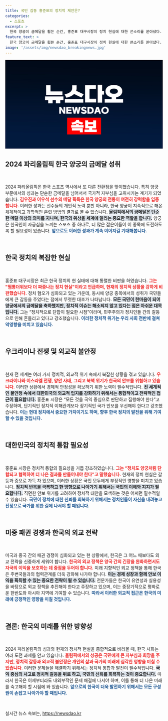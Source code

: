 ```yaml
---
title: 국민 감동 홍준표의 정치적 제안은?
categories:
  - 스포츠
excerpt: >
  한국 양궁이 금메달을 휩쓴 순간, 홍준표 대구시장이 정치 현실에 대한 쓴소리를 쏟아냈다. 그는 “증오 증명서”로 얼룩진 한국 정치에 변화를 촉구하며, 국익을 우선하는 정치가 필요하다고 강조했다. 클릭해서 그의 발언을 확인해보자!
feature_text: >
  한국 양궁이 금메달을 휩쓴 순간, 홍준표 대구시장이 정치 현실에 대한 쓴소리를 쏟아냈다. 그는 “증오 증명서”로 얼룩진 한국 정치에 변화를 촉구하며, 국익을 우선하는 정치가 필요하다고 강조했다. 클릭해서 그의 발언을 확인해보자!
image: '/assets/img/newsdao_breakingnews.jpg'
---
```


<p><img src="/assets/img/newsdao_breakingnews.jpg" alt="flaretime 속보" /></p>

<h2 data-ke-size="size26">2024 파리올림픽 한국 양궁의 금메달 성취</h2>

<p data-ke-size="size16">&nbsp;</p>

<p data-ke-size="size16">2024 파리올림픽은 한국 스포츠 역사에서 또 다른 전환점을 맞이했습니다. 특히 양궁 부문에서의 성과는 단순한 금메달을 넘어서서 국가적 자부심을 고취시키는 계기가 되었습니다. <b><span style="color: #ee2323;">김우진과 이우석 선수의 메달 획득은 한국 양궁의 전통이 여전히 강력함을 입증합니다.</span></b> 이러한 성과는 선수들의 개인적 노력 뿐만 아니라, 한국 양궁이 지속적으로 해온 체계적이고 과학적인 훈련 방법의 결과로 볼 수 있습니다. <b><span style="background-color: #21538527;">올림픽에서의 금메달은 단순한 메달 이상의 의미를 지니며, 한국의 위상을 세계에 알리는 중요한 역할을 합니다.</span></b> 양궁은 한국인이 자긍심을 느끼는 스포츠 중 하나로, 더 많은 젊은이들이 이 종목에 도전하도록 할 필요성이 있습니다. <b><span style="color: #1a5490;">앞으로도 이러한 성과가 계속 이어지길 기대해봅니다.</span></b></p>

<p data-ke-size="size16">&nbsp;</p>

<h2 data-ke-size="size26">한국 정치의 복잡한 현실</h2>

<p data-ke-size="size16">&nbsp;</p>

<p data-ke-size="size16">홍준표 대구시장은 최근 한국 정치의 현 실태에 대해 통렬한 비판을 하였습니다. <b><span style="color: #ee2323;">그는 "찜통더위보다 더 짜증나는 정치 현실"이라고 언급하며, 현재의 정치적 상황을 강하게 비판했습니다.</span></b> 정치 혐오가 심화되고 있는 가운데, 동시에 양궁 종목에서의 성취가 국민들에게 큰 감동을 주었다는 점에서 뚜렷한 대조가 나타납니다. <b><span style="background-color: #21538527;">모든 국민이 한마음이 되어 양궁에서의 금메달을 축하했지만, 정치적 이슈는 해소되지 않고 있다는 점은 아쉬운 대목입니다.</span></b> 그는 “정치적으로 단합이 필요한 시점”이라며, 민주주의가 정치인들 간의 갈등으로 인해 흔들리고 있다고 강조했습니다. <b><span style="color: #1a5490;">이러한 정치적 위기는 우리 사회 전반에 걸쳐 악영향을 미치고 있습니다.</span></b></p>

<p data-ke-size="size16">&nbsp;</p>

<h2 data-ke-size="size26">우크라이나 전쟁 및 외교적 불안정</h2>

<p data-ke-size="size16">&nbsp;</p>

<p data-ke-size="size16">현재 전 세계는 여러 가지 정치적, 외교적 위기 속에서 복잡한 상황을 겪고 있습니다. <b><span style="color: #ee2323;">우크라이나와 이스라엘 전쟁, 양안 사태, 그리고 북핵 위기가 한국의 안보를 위협하고 있습니다.</span></b> 이러한 상황에서 경제적 안정성을 확보하기 위한 노력이 필수적입니다. <b><span style="background-color: #21538527;">전 세계적인 불안정 속에서 대한민국의 외교적 입지를 강화하기 위해서는 통합적이고 전략적인 접근이 필요합니다.</span></b> 홍준표 시장은 “모든 것을 국익 중심으로 판단하고 집행해야 한다”고 주장하며, 단기적인 정치적 이해관계보다 장기적인 국가 안보를 우선해야 한다고 강조했습니다. <b><span style="color: #1a5490;">이는 현대 정치에서 중요한 가치이기도 하며, 향후 한국 정치의 발전을 위해 기여할 수 있을 것입니다.</span></b></p>

<p data-ke-size="size16">&nbsp;</p>

<h2 data-ke-size="size26">대한민국의 정치적 통합 필요성</h2>

<p data-ke-size="size16">&nbsp;</p>

<p data-ke-size="size16">홍준표 시장은 정치적 통합의 필요성을 거듭 강조하였습니다. <b><span style="color: #ee2323;">그는 “정치도 양궁처럼 단합되고 협력하여 더 나은 결과를 만들어내야 한다”고 말했습니다.</span></b> 현재의 정치 현실은 갈등과 증오로 가득 차 있으며, 이러한 상황은 국민 모두에게 부정적인 영향을 미치고 있습니다. <b><span style="background-color: #21538527;">정치적 반목을 극복하고 한 방향으로 나아가기 위해서는 국민의 이해와 지지가 필요합니다.</span></b> 직면한 안보 위기를 고려하여 정치적 대안을 모색하는 것은 어쩌면 필수적일 수 있습니다. <b><span style="color: #1a5490;">국민이 정치에 대한 신뢰를 회복하기 위해서는 정치인들이 자신을 내려놓고 진정으로 국가를 위한 길에 나서야 할 때입니다.</span></b></p>

<p data-ke-size="size16">&nbsp;</p>

<h2 data-ke-size="size26">미중 패권 경쟁과 한국의 외교 전략</h2>

<p data-ke-size="size16">&nbsp;</p>

<p data-ke-size="size16">미국과 중국 간의 패권 경쟁이 심화되고 있는 현 상황에서, 한국은 그 어느 때보다도 외교 전략을 신중하게 세워야 합니다. <b><span style="color: #ee2323;">한국의 외교 정책은 양국 간의 긴장을 완화하면서도 자국의 이익을 보호하는 데 중점을 두어야 합니다.</span></b> 미래 지향적인 외교 정책을 통해 한국은 주변국들과의 협력관계를 더욱 강화해 나가야 합니다. <b><span style="background-color: #21538527;">이는 경제 성장과 함께 안보 이익을 획득할 수 있는 중요한 전략이 될 수 있습니다.</span></b> 전문가들은 한국이 유연성과 실용성을 바탕으로 외교 정책을 추진해야 한다고 주장하고 있으며, 이는 중장기적으로 평화로운 한반도와 아시아 지역에 기여할 수 있습니다. <b><span style="color: #1a5490;">따라서 이러한 외교적 접근은 한국의 미래에 긍정적인 영향을 미칠 것입니다.</span></b></p>

<p data-ke-size="size16">&nbsp;</p>

<h2 data-ke-size="size26">결론: 한국의 미래를 위한 방향성</h2>

<p data-ke-size="size16">&nbsp;</p>

<p data-ke-size="size16">2024 파리올림픽의 성과와 현재의 정치적 현실을 종합적으로 바라볼 때, 한국 사회는 여러 도전 과제를 안고 있습니다. <b><span style="color: #ee2323;">올림픽에서의 성공은 국민에게 큰 자부심과 희망을 주지만, 정치적 갈등과 외교적 불안정은 개인의 삶과 국가의 미래에 심각한 영향을 미칠 수 있습니다.</span></b> 이러한 문제들을 해결하기 위해서는 정치적 통합과 발전이 필수적입니다. <b><span style="background-color: #21538527;">국익 중심의 사고로 정치적 갈등을 뒤로 하고, 국민의 신뢰를 회복하는 것이 중요합니다.</span></b> 따라서 한국은 이제부터라도 내외부적인 문제 해결에 나서야 하며, 이를 통해 더 나은 미래를 숙고해야 할 시점에 와 있습니다. <b><span style="color: #1a5490;">앞으로의 한국이 더욱 발전하기 위해서는 모든 구성원이 손잡고 나아가야 할 때입니다.</span></b></p>

<p data-ke-size="size16">&nbsp;</p>
실시간 뉴스 속보는, <a href="https://newsdao.kr" rel="dofollow">https://newsdao.kr</a>


